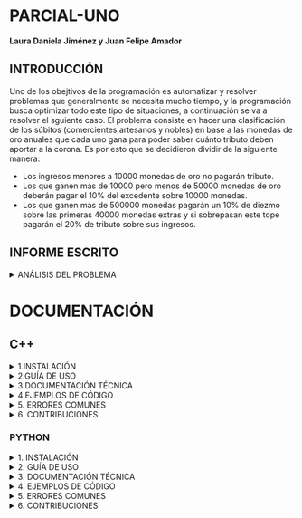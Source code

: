 # PARCIAL-UNO
**Laura Daniela Jiménez y Juan Felipe Amador**
## INTRODUCCIÓN
Uno de los obejtivos de la programación es automatizar y resolver problemas que generalmente se necesita mucho tiempo, y la programación busca optimizar todo este tipo de situaciones, a continuación se va a resolver el sguiente caso.
El problema consiste en hacer una clasificación de los súbitos (comercientes,artesanos y nobles) en base a las monedas de oro anuales que cada uno gana para poder saber cuánto tributo deben aportar a la corona. Es por esto que se decidieron dividir de la siguiente manera:
  - Los ingresos menores a 10000 monedas de oro no pagarán tributo.
  - Los que ganen más de 10000 pero menos de 50000 monedas de oro deberán pagar el 10% del excedente sobre 10000 monedas.
  - Los que ganen más de 500000 monedas pagarán un 10% de diezmo sobre las primeras 40000 monedas extras y si sobrepasan este tope pagarán el 20% de tributo sobre sus ingresos.
## INFORME ESCRITO
<details>
<summary> ANÁLISIS DEL PROBLEMA </summary>  
<p>  <b>1.1 Descripción del problema</b> 

Los requisitos psrs que el código cumpla con las condiciones dadas, es que cada variable tiene que ser entera, se necesita trabajar con el modelo estándar tanto de Python como de C++, para que se puedan trabajar los bloques de comparación, las operaciones aritméticas, las estructuras de selección y loops, aparte de esto se necesita un compilador o acceso a internet para realizar y ejecutar el código.

Los bloques de comparación se usan para poder establecer condiciones por medio de comparativos viendo si es mayor, menor o igual (con sus conbinaciones), las operaciones aritméticas se usan para cambiar el valor de una variable según un proceso de operaciones necesarias, por su parte las estructuras de selección se usan para que el sistema haga ciertos procesos dependiendo de alguna condición incial y por último se usan los loops para realizar tareas indefinidamente hasta que se cumpla alguna condición y se termine.

Las entradas y salidas del ejercicio son dos, las primera y única es el ingreso de súbdito (respresentado en monedas de oro), la salida del programa es el valor del tributo a pagar con dos decimales (representado en monedas de oro).

El proceso a realizar es según el valor de entrada en el sistema, este debe sacar el porcentaje asignado por el rey y dependiendo el caso mirar por medio de comparaciones y restas el excedente sobre la cantidad de monedas base de cada caso para poder sacar el valor del tributo.

<b>1.2 Justificación de la solución</b>

Primero, el problema se divide en 3 partes:

1.2.1 Las personas que ganan 10.000 monedas de oro o menos: No pagan tributo

1.2.2 Las personas que ganan 10.001 monedas de oro hasta 50.000: Pagan un 10% del exceso de 10.000 monedas, es decir, si una persona gana 40.000 se le restan 10.000 monedas y se le cobra un 10% de sus 30.000 monedas restantes.
1.2.3 Las personas que ganan más de 50.000 monedas: Pagan un 10% de sus primeras 40.000 monedas, y pagan un 20% de sus ganancias restantes.
Siguiente paso: Usar condicionales (if, elif y else) para separar cada una de las partes del problema:
- El “if” se usa para separar a las personas que ganen 10.000 monedas o menos
- En python la condicional “elif” se usa para separar a las personas que ganan 10.001 monedas de oro a 50.000
- Y la condicional “else” se usa para separar a las personas que ganan más de 50.000 monedas de oro.
- Aparte se utilizó un ciclo WHILE para asegurar que el resultado ingresado sea el correcto.

Después se hacen los cálculos necesarios dependiendo de las monedas de oro que ingrese el usuario.

- Si el usuario ingresa un valor menor a 10.001 prácticamente no hay cálculo, el sistema solo imprime que el valor a pagar es de 0.
- Si el usuario ingresa un valor entre 10.001 a 50.000, se restan 10.000 monedas al valor total y al resultado de la resta se le multiplica por 0.10
- Si el usuario ingresa un valor mayor a 50.000, las primeras 40.000 monedas se multiplican por 0.10, es decir para los valores entre 50.000 y 90.000 monedas
- Si supera este tope el valor del diezmo será del 20% sobre sus ingresos.
Finalmente se da el resultado final de las monedas de oro a pagar.

<b> 1.3 Justificación de las estructuras de datos y algoritmos seleccionados.</b>

La estructura de datos “int” es para evaluar valores enteros, y se usa ya que las monedas se miden únicamente por enteros (no existe ¼ de moneda por ejemplo)

Condicionales

El loop "While"que se usa para verificar la información ingresada y evitar que el sistematermine si el valor no es correcto.

La condicional “if” se usa para separar un grupo de valores de otros, en este caso la condicional evalúa únicamente los valores menores o iguales a 10.000.

La condicional “elif” evalúa únicamente los casos donde el valor es mayor a 10.000 y menor a 50.000.

Por último la condicional “else” evalúa todos los demás casos, siendo este apoyados por if anidados.

Sistema de redondeo: Ya que no se pueden pagar monedas en decimales, el “int(round)” cumple la función de que el sistema solo imprima valores enteros y no se vaya por los decimales.


<b> 1.4 Comparación con posibles soluciones alternativas y razones de la elección final. </b>

Hay múltiples soluciones para este ejercicio, las cuales son:

- Cadena de If: Normalmente se usan muchas condicionales if cuando más de un caso puede ser verdadero, pero en el caso de este problema, solo puede ser verdadera una de las 3 opciones por lo que es más recomendable usar if, elif y else.

- Función: La función “def” normalmente se usa cuando el usuario va a insertar una lista de valores, mientras que en este ejercicio no es necesario insertar múltiples valores.

- Match case: La función match case no suele ser recomendada en cuanto a evaluar rangos de valores, es más útil cuando se evalúan valores exactos.
Se opto por la cadena de IF puesto que es una herramienta versatil que nos permitia solucionar el problema, aparte que es una función que se conoce el método de implementación.

**NOTA: El diagrama de flujo se encuentra subido en el repositorio en forma de imagen, se llama Diagrama UML.**

</p>
</details>
<h1>DOCUMENTACIÓN </h1>
<h2>C++ </h2>
<details>
 <summary>1.INSTALACIÓN </summary>  
<p> 
 <b>Windows</b>
 
 - Se abre un editor de textos</li>
 Para todos los sistemas sirve Visual Studio Code, que se instala buscandolo en el navegador preferido.
 
 1. En Visual Studio Code, se abre el VS Code
 
  2. Seleccione el ícono de la vista Extensiones en la barra de Actividad o utilice el atajo de teclado ( Ctrl+Shift+X ).
    
  3. Buscar 'C++'
     
  4. Seleccione Instalar
     
- Se guarda el archivo
  
-Se guarda con la extensión "nombre_del_archivo".cpp
  
- Se instala el compilador

1. Descargue usando este enlace directo al instalador de MinGW 
Ejecute el instalador y siga los pasos del asistente de instalación. Tenga en cuenta que MSYS2 requiere Windows 8.1 de 64 bits o una versión más reciente.

2. En el asistente, elija la carpeta de instalación que desee. Registre este directorio para más adelante. En la mayoría de los casos, el directorio recomendado es aceptable. Lo mismo se aplica cuando llega al paso de configuración de accesos directos del menú de inicio. Cuando haya terminado, asegúrese de que la casilla Ejecutar MSYS2 ahora esté marcada y seleccione Finalizar . Se abrirá automáticamente una ventana de terminal MSYS2.

3. En esta terminal, instale la cadena de herramientas MinGW-w64 ejecutando el siguiente comando:
- pacman -S --needed base-devel mingw-w64-ucrt-x86_64-toolchain
4. Se mostrará una lista de paquetes disponibles.
-Instalador MYSS2
5. Acepte el número predeterminado de paquetes en el "toolchain" grupo presionando Enter .
Ingrese "Y" cuando se le pregunte si desea continuar con la instalación.
6. Agregue la ruta de su bincarpeta MinGW-w64 a la "PATH" variable de entorno de Windows siguiendo estos pasos:
7. En la barra de búsqueda de Windows, escriba "Configuración" para abrir la Configuración de Windows.
Busque Editar variables de entorno para su cuenta .
En "user variables", seleccione la "Path" variable y luego seleccione Editar .
8. Seleccione "New" y agregue a la lista la carpeta de destino MinGW-w64 que registró durante el proceso de instalación. Si seleccionó los pasos de instalación predeterminados, la ruta es: C:\msys64\ucrt64\bin.
9. Seleccione "Aceptar" y, a continuación, seleccione "Aceptar" nuevamente en la ventana "Variables" de entorno "PATH" para actualizar la variable de entorno.
10. Debe volver a abrir todas las ventanas de la consola para que la
  -"PATH" variable de entorno actualizada esté disponible.
Verifique que sus herramientas MinGW-w64 estén correctamente instaladas y disponibles, abra un nuevo Prompt del sistema y escriba:
gcc --version

g++ --version

gdb --version

**MacOS**
Para mayor comodidad configuraremos el inicio del programa por medio del comando “code, para ello primero abriremos VS Code y usaremos el siguiente conjunto de teclas (Cmd+Shift+P) con la finalidad de abrir la paleta de comandos, y por último escribiremos “Shell Command: Install ‘code’ Command in PATH” y seleccionar la opción que te sale en la lista (al finalizar este proceso se pedirá la contraseña de administrador por seguridad).

Para confirmar la instalación del comando code, abriremos la terminal y escribiremos el siguiente comando

“code --version”

Llegando a ver la versión de VS Code instalada 

Para poder usar C++ en MacOS por medio de VS Code necesitaremos instalar las extensiones necesarias, para esto descargaremos Xcode por medio del siguiente comando


“xcode-select -install”


siendo necesario por tener el compilador de C, una vez descargado el programa abriremos la terminal y escribiremos lo siguiente



“xcode-select -install”



Una vez hecho esto deberá aparecer en la terminal lo siguiente

Apple clang version 11.0.3 (clang-1103.0.32.59)
Target: x86_64-apple-darwin20.2.0
Thread model: posix
InstalledDir: /Library/Developer/CommandLineTools/usr/bin


Para confirmer la correcta instalación de Xcode usaremos el código “clang --version” teniendo que aparecer la misma información que nos brindaron anteriormente (para MacOS, el compilador “g++” lo interpreta como “Clang ++”, lo que explica el uso de este último comando)


Luego abriremos VS Code y descargaremos los complementos 

 
“C/C++ (Microsoft)”, “C/C++ Extension Pack (Microsoft)”, “C/C++ Compiler (danielpinto8zz6)”


Esta descarga se hará mediante el VS Code buscando la extensión “C/C++” y la instalaremos, siendo que, finalmente el programa estará listo para ser utilizado, una vez terminado el código deseado, lo guardaremos como un archivo “.cpp”, para compilar el archivo creado activaremos desde VS Code la terminal integrada al mismo, esto se hará con la combinación de teclas (Ctrl+ la tecla del acento grave, la que generalmente esta a la izquierda del 1), una vez abierta la terminal usaremos el siguiente código 

“g++ Archivo.cpp -Wall -std=c++20”

Este codigo generara un archivo “.out” que podremos encontrar en el gestor de archivos, ya por último escribiremos en la terminal 

“./Archivo.out”

Donde esta será el enrutamiento del archivo “.out”, ejecutándose el código hecho previamente.

**Linux**
Para poder usar visual code estudio en Linux, primero se necesita descargar la extensión y librerías de este, la instalación de estos repositorios cambia según la versión de linux que se maneje teniendo como principales las siguientes dos:

- Ubuntu/Debian: para la instalación en debian se debe ir a la página web (https://code.visualstudio.com/) y descargar la extensión “.deb”, luego de eso se abrirá la consola y se ejecutara el siguiente comando 

“sudo apt install <ruta del .deb>” 

El cual instalará el programa mediante la previa instalación del extensible proveniente del navegador web.
Luego se escribirá en la consola

“echo "code code/add-microsoft-repo boolean true" | sudo debconf-set-selections”

Lo cual descargará automáticamente los repositorios necesarios para la aplicación, en caso de querer descargarlos manualmente se utilizará el siguiente comando para instalarlos

“sudo apt-get install wget gpg
wget -qO- https://packages.microsoft.com/keys/microsoft.asc | gpg --dearmor > packages.microsoft.gpg
sudo install -D -o root -g root -m 644 packages.microsoft.gpg /etc/apt/keyrings/packages.microsoft.gpg
echo "deb [arch=amd64,arm64,armhf signed-by=/etc/apt/keyrings/packages.microsoft.gpg] https://packages.microsoft.com/repos/code stable main" |sudo tee /etc/apt/sources.list.d/vscode.list > /dev/null
rm -f packages.microsoft.gpg”

una vez finalizado este proceso se deben actualizar los repositorios en caso de alguna                    incompatibilidad, esto mediante el siguiente comando
“sudo apt install apt-transport-https
sudo apt update
sudo apt install code # or code-insiders”

Lo cual terminara la instalación completa del programa y el posible uso inmediato de este.

Distribuciones con gestor de paquetes RPM:  para este tipo de distribuciones se debe abrir la consola y escribir lo siguiente:
“sudo rpm --import https://packages.microsoft.com/keys/microsoft.asc
echo -e "[code]\nname=Visual Studio Code\nbaseurl=https://packages.microsoft.com/yumrepos/vscode\nenabled=1\nautorefresh=1\ntype=rpm-md\ngpgcheck=1\ngpgkey=https://packages.microsoft.com/keys/microsoft.asc" |sudo tee /etc/zypp/repos.d/vscode.repo > /dev/null”

Este comando permite ver la ruta que tomara la consola para instalar los paquetes y librerías   necesarias para ejecutar Visual Studio Code, luego de eso se escribirá en la consola
“sudo zypper install code”
Lo cual terminara con la instalación del programa, siendo posible ejecutarlo una vez terminada la instalación.

¿Cómo compilar en Linux?
Para poder compilar VS code (Visual Studio code) en Linux, primero debemos ejecutar el programa y seleccionar las extensiones, mediante la combinación de teclas (Ctrl+Shift+X) luego se buscará C++ y se instalará la respectiva extensión, una vez instalada se usará el compilador g++ para escribir el código deseado. Para ello abriremos la consola y escribiremos 

“gcc -v”
En caso de no tener instalado el compilador necesitado, lo podemos instalar desde la consola mediante el siguiente comando

“sudo apt-get update”

El cual actualizara todos los paquetes requeridos o instalados en y por el sistema, después instalaremos compiladores GNU mediante

“sudo apt-get install build-essential gdb”
Este proceso sirve en distribuciones derivadas de Ubuntu/Debian, en caso de utilizar distribuciones RPM como OpenSuse se utilizarán los siguientes comandos serán utilizados para la instalación de los compiladores.

- (Actualización del sistema):

“sudo zypper refresco
actualización de sudo zypper”

- (Habilitar los repositorios OSS para la correcta instalación de g++)

“sudo zypper addrepo http://descargar.opensuse.org/distribución/salto/15.6/repo/oss/ oss”

- (Buscar los paquetes GCC disponibles)

“zypper buscar gcc”

- (instalar los paquetes GCC)

“sudo zypper instalar gcc”

- (instalar los paquetes gcc-c++, estos solo son necesarios para la compilación de programas en C++)

“sudo zypper instalar gcc-c++”

Ya instalado todo lo necesario para programar mediante VS code con el lenguaje C++ y una vez terminado el código que se requiera se deberá guardar el mismo con la extensión “.cpp” ya hecho esto en el propio programa se seleccionara el botón “run C/C++ file” ubicado en la flecha ubicada en la esquina superior derecha de la pantalla junto a los iconos de cerrar y minimizar, por último escogeremos “g++ build and debug active file” en la lista de los compiladores detectados que nos muestre, ya una vez se termine este proceso se ejecutara el código realizado (no será necesario realizar estos últimos dos pasos cada vez que se abra el programa, esto solo es aplicable por cada código realizado).

 
</p>
</details>
<details>
 <summary>2.GUÍA DE USO</summary>  
<p> Se puede interactuar con el por medio de Visual Studio Code con los pasos anteriormente descritos,C++ es un lenguaje de programación compilado, multiparadigma, de tipo imperativo lo que significa que se conoce n cada paso del programa su estado, y esto se da por el valor de las variables usadas, aparte que se puede altearar el programa a través de diversas sentencias, este tiene una programación genérica y funcional.
Algunos ejemplos de uso son:
  
  - Calculadora aritmética de enteros
  
  - Simulación de la multiplicación entera hardware
  
  - Cálculo de la raíz cuadrada mediante el método de bisección
  
  - Mínimo de un vector de enteros
  
  - Invertir el orden de los elementos de un vector
  
  - Insertar un valor o un vector en otro vector manteniendo intacto el original
  
<b>Descripción general de las API de C/C++</b>

  Las API son mecanismos que permiten a dos componentes de software comunicarse entre sí mediante un conjunto de definiciones y protocolos.Las API de C++ son:
  
 -API de C++ de Clinfo: Permite obtener información de estado sobre un clúster de PowerHA SystemMirror for AIX. 

 - API de C/C++ de IBM: Permite acceder a los recursos de IBM i. 

 - API de Helix C/C++: Permite crear aplicaciones que interactúen con Helix Core Server. 

 - API de C++ del programa de arranque: Permite llamar a la API de programa de arranque. 

 - API de C++ de Unreal Engine: Permite explorar las clases y funciones de Engine. 

 - API C++ moderna de RTI Connext: Permite distribuir datos críticos en tiempo real entre dispositivos o nodos. 

 - API de C++ de PyTorch: Amplía la clase ATen Tensor con capacidades relacionadas con la diferenciación automática. 

</p>
</details>
<details>
 <summary> 3.DOCUMENTACIÓN TÉCNICA </summary>  
<p> <b>IOSTREAM</b>
  
C++ proporciona estos recursos básicos a través de la biblioteca de entrada/salida iostream. Esta biblioteca forma parte de la biblioteca estándar de C++.

Para informar al compilador de que deseamos utilizar alguna de las funcionalidades de la biblioteca iostream, es necesario incluir su archivo de cabecera (header file) asociado, típicamente al principio del archivo:

#include <iostream>

  <b>Variables</b>
  
  Los diferentes valores que puede tomar una variable (enteros, reales, caracteres ) que puede manejar un lenguaje se agrupan en tipos. 
  
- bool: para representar valores booleanos, es decir, cierto o falso.
- int: para representar valores enteros.
- double: para valores reales.
- float: para valores reales con pripridad a la parte decimal.
- char: para caracteres.
- string: para cadenas de caracteres.
<b>Variables globales </b>
Son las variables que son conocidas por todo el código
Ej: std::cin (entrada) y std::cout (salida)
<b>Variables locales</b>
Las variables locales son accesibles desde su declaración hasta el final del bloque de código del bloque en el que han sido declaradas.
Los bloques se determinan por {...}
<b>Operadores y sentencias</b>

Un operador es un símbolo que determina la operación a realizar sobre los operandos (variables) a los que afecta de alguna manera. Algunos de ellos son:
- suma (+)
- resta (-)
- multiplicación (*)
- división (/)
- modulo (%)
Una sentencia es un conjunto de expresiones que permiten ejecutar una determinada acción. Alguna de ellas son:
- y (&&)
- o (||)
- no (!) 
- igual (==)
- mayor (<)
- menor (>)
  
<b>Operadores incremento y decremento</b>

Son operadores unarios, es decir, actúan sobre un único operando:

- ++x: operador preincremento, cuando precede al operando
- x++: operador postincremento, cuando sucede al operando
- --x: operador predecremento, cuando precede al operando
- x--: operador postdecremento, cuando sucede al operando
  
<b>Estructuras condicionales</b>

Una sentencia condicional realiza un conjunto u otro de sentencias dependiendo del cumplimiento o no de una determinada condición.

En C++ podemos distinguir diferentes tipos:

- Simple: if
- Ampliada: if - else
- Anidada: if – else if - … - else
- Multisalida: switch (Esta es epecial poqre solo sirve para igualdades y se recomienda maximo para 5 opciones)

<b>Estructuras iterativas</b>

Las sentencias repetitivas o iterativas permiten repetir una secuencia de instrucciones en tanto no deje de cumplirse una condición.
En C++ disponemos de tres variantes de bucles:

- Bucle: while
  Un bucle while tiene asociado un bloque de sentencias que se ejecutarán secuencialmente mientras la condición de entrada al bucle sea cierta.
- Bucle: do - while
  Un bucle do - while la evalúa al final del bucle, lo implica que el bucle se ejecutará al menos una vez
- Bucle: for está concebido fundamentalmente para ejecutar sus sentencias asociadas un número fijo de veces.
  
</p>
</details>
<details>
<summary>4.EJEMPLOS DE CÓDIGO</summary>  
<p> - <b>Primer ejemplo: </b>
En este se ve el uso del tipo de variables y los operadoes aritméticos para calcular el área de un circulo.

```cpp
  #include <iostream>

using namespace std;

int main ()
{
    cout<< "PROGRAMACION AREA DE UN CIRCULO" <<endl;
    
    float radio; 
   float PI=3.1416;
    
    cout<< "Digite el valor del radio "<< endl;
    cin>>radio;
  
    system("cls");
     
    cout<< "CIRCULO" <<endl<<endl;
    cout<<"Perimetro:  "<<radio*PI <<endl<<endl;
    
    cout<<"Gracias por digitar su informacion"<<endl<<endl;
    cout<<"Hecho por Laura Jimenez M."<<endl<<endl;
    
    
    system("pause");
    return EXIT_SUCCESS;
}
    
```
- <b>Segundo ejemplo: </b>
En este ejemplo se usa el while para un programa para ingreso de zapatos, el while se usa para repetir el proceso de datos de referencia del zapato.
```cpp
#include <iostream>
using namespace std;

int main ()
{
  int referencia_del_zapato;
  char descripcion_del_zapato[100],respuesta;
  int talla,costo;
  
  cout << "*************************************" << endl;
  cout << "ADMISNISTRACION DE VENTA DE ZAPATOS" << endl;
   cout << "*************************************" << endl;
  cout << "QUIERE INGRESAR UN ZAPATO AL PROGRAMA S/N: "<<endl;
  cin>>respuesta;
  while(respuesta=='S')
  {
      cout << "Digite la referencia del zapato..." << endl;
  cin >> referencia_del_zapato;
  cin.ignore (256, '\n');
  cout << "Digite la descripcion del zapato..." << endl;
  cin.getline (descripcion_del_zapato, 100);
  cout << "Digite la talla del zapato..." << endl;
  cin >> talla;
  cout << "QUIERE INGRESAR OTRO ZAPATO AL PROGRAMA S/N: " <<endl;
  cin>>respuesta;
  }
   cout << "*************************************" << endl;
  cout << "GRACIAS POR DIGITAR" << endl;
  cout << "HECHO POR LAURA JIMENEZ M" << endl;
 cout << "*************************************" << endl;
  system ("pause");
  return EXIT_SUCCESS;
 
}

```
- <b>Tercer ejemplo: </b>
En este ejemplo se usa el IF y el SWITCH para clasificar las utilidades que pueden los zapatos, por otra parte este ejercicio se ven el uso de diversos tipos de variables y de operaciones.
```cpp
#include <iostream>
using namespace std;

int main ()
{
  int referencia_del_zapato;
  char descripcion_del_zapato[100];
  int talla;
  char disponibilidad;
  int SW,costo, utilidad;
  int precio_venta;
  int cantidad_de_zapatos;

 cout << "*************************************" << endl;
  cout << "ADMISNISTRACION DE VENTA DE ZAPATOS" << endl;
   cout << "*************************************" << endl;
  cout << "Digite la referencia del zapato..." << endl;
  cin >> referencia_del_zapato;
  cin.ignore (256, '\n');
  cout << "Digite la descripcion del zapato..." << endl;
  cin.getline (descripcion_del_zapato, 100);
  cout << "Digite la talla del zapato..." << endl;
  cin >> talla;
  cout << "Digite S o N segun la disponibilidad del zapato..." << endl <<
    endl;
  cin >> disponibilidad;
  cout << "Digite la cantidad de zapatos que estan disponibles..." << endl;
  cin >> cantidad_de_zapatos;
  cout << "Digite el costo del zapato por unidad..." << endl;
  cin >> costo;
  cout << "Digite el precio de venta del zapato por unidad..." << endl;
  cin >> precio_venta;
  
  system ("cls");
 cout << "*************************************" << endl;
 cout << "LOS DATOS REGISTRADOS SON LOS SIGUIENTES" << endl<<endl;
 
  cout << "La referencia del zapato es:" << referencia_del_zapato << endl;
  cout << "La descripcion del zapato es:" << descripcion_del_zapato << endl;
  cout << "La talla del zapato es:" << talla << endl;
  cout << "La disponibilidad del zapato es:" << disponibilidad << endl;
  cout << "La cantidad de zapatos son:" << cantidad_de_zapatos << endl;
  cout << "El costo del zapato por unidad es:" << costo << endl;
  if(costo<=30000){SW=0;}

     if(costo>30000&&costo<=60000){SW=1;}
   
     else if(costo>60000){SW=2;}
    
     switch(SW)
     {
         case 0:
          cout<<"TIPO: A"<<endl;
         cout << "Porcentaje de utilidad del 50%" <<endl;
         break;
         case 1:
         cout<<"TIPO: B"<<endl;
         cout << "Porcentaje de utilidad del 40%" <<endl;
          break;
          case 2:
          cout<<"TIPO: C"<<endl;
         cout << "Porcentaje de utilidad del 30%" <<endl;
         break;
         
     }
 
  cout << "El costo total de "<<cantidad_de_zapatos << "  zapatos es:" << cantidad_de_zapatos*costo << endl;
  cout << "El precio de venta del zapato por unidad es:" << precio_venta << endl;
   cout << "El precio total de  "<<cantidad_de_zapatos <<"  zapatos es:" << cantidad_de_zapatos*precio_venta << endl;
 utilidad=precio_venta -costo;
 cout << "La utilidad por unidad:" << utilidad << endl;
  cout << "La utilidad total:" << utilidad*cantidad_de_zapatos << endl;
  
  cout << "*************************************" << endl;
  cout << "GRACIAS POR DIGITAR" << endl;
  cout << "HECHO POR LAURA JIMENEZ M" << endl;
 cout << "*************************************" << endl;
  system ("pause");
  return EXIT_SUCCESS;
 
}

```
</p>
</details>
  <details>
<summary> 5. ERRORES COMUNES </summary>
<p> 
- <b>Falta  ; o falta de {...} </b>
  
   ```cpp
#include <iostream>
#include <string>
float a;
float b // NO SE CERRO CON PUNTO Y COMA
int main()
{
	printf("\nDigame cual es el precio base del articulo\n");
	std::cin>>a;
	printf("\nDigame cual es el descuento que tiene el articulo\n");
	std::cin>>b;
printf("\nEl valor final del articulo es\n");
b*=a;
b/=100;
a-=b;
std::cout <<a;

	return 0;
// NO se cerro el int main con corchete
```
- <b>No romper la estructura switch con break </b>
```cpp
#include <iostream>
#include <string>
using namespace std;
int a;
int main ()
{
cout << "Deme un número";
cin >> a;
switch (a) {
case 1:
cout << "El número es uno";
// No se puso el break;
case 2:
cout << "El número es dos";
defaul:
cout << "El número es << a ;
}
}
```
- <b> Poner valores de entrada difrenets a los de la variable declarada </b>
```cpp
#include <iostream>
#include <string>
int a;
float b;
bool c;
int main ()
{
std:: cout << "Deme un número entero";
std:: cin >> c;
// Aqui hay un error puesto que la variable c se declaro como booleanos se tendria que guardar en a
```
- <b> No declarar en using namespace std o no esoecificarlo línea por línea </b>
```cpp
#include <iostream>
#include <string>
// Aqui no se declaró el using namespace std;
int a;
bool c;
int main ()
{
cout << "Deme un número entero"; //Antes de "cout" falta especificar el std::
std ::cin >> c;
```
Cabe recalcar que si se usa uno no se usa el otro
```cpp
#include <iostream>
#include <string>
using namespace std;
int a;
bool c;
int main ()
{
std ::cout << "Deme un número entero"; //Antes se declaro el espacio que se va a utilizar por esto esta línea es repetitiva
std ::cin >> c;
```
  </p>
  </details>
  <details>
<summary> 6. CONTRIBUCIONES </summary>  
	  
<p> Las demás personas pueden comentar mejores maneras de solcucionar el problema cambiando alguna operación haciendo qeu el código pueda ser mas óptimo.</p>
  </details>
<h3>PYTHON</h3>
<details>
<summary> 1. INSTALACIÓN </summary> 
<p> <b> Windows </b>

1. Descargar Python desde el sitio web con la versión más reciente o la que se adapte mejor a su sistema operativo 
2. Descargar Visual Studio Code
3. Descargar las funciones de Python en visual studio 
4. Abrir una carpeta donde se van a guardar los códigos en Python 
5. Abrir Visual Studio y seleccionar la carpeta creada 
6. En la carpeta crear un archivo que tenga la extensión “.py”, por ejemplo codigo.py 
7. Escribir el código 
8. Clickear en Run para ejecutar el código y después presionar en Inicio Depurado
9. Finalmente en la terminal (cmd) debe digitar los valores que sean necesarios para el funcionamiento del código 
10. Se mostrará el resultado final.


<b>MacOS</b>

1. Abrir la terminal 
2. Revisar si Python está instalado usando el comando                “python3 –version”
3. Crear una carpeta donde se vayan a guardar los códigos 
4. Crear un archivo que tenga la extensión “.py” para que funcione correctamente 
5. Escribir el código 
5. Ejecutar el código con el comando python código.py
O también con python3 código.py
6. Se mostrará el resultado
   
<b>Linux </b>

1. Abrir la terminal 
2. Revisar si Python se encuentra instalado con el comando       “python3 –version”
3. Crear una carpeta para guardar los códigos 
4. Crear un archivo que termine en “.py”
5. Escribir el código en el archivo 
6. Correr el programa con el comando python código.py o con el comando python3 código.py

 </p>
</details>
<details>
<summary>2. GUÍA DE USO	</summary>
	
<p>	Python es un lenguaje de programación de alto nivel y de código abierto, lo que significa que cualquiera puede usarlo y modificar su código fuente.
	
También es un lenguaje diseñado para ser multiplataforma, es decir, que funciona en los distintos sistemas operativos (Windows, macOS, Linux). Además es un lenguaje interpretado, lo que significa que se puede escribir linea por linea sin necesidad de compilar.

Se puede interactuar con Python mediante softwares como Visual Studio u otro tipo de aplicaciones que ejecuten este lenguaje o por compiladores de Python disponibles en distintos sitios web.

Ejemplos de uso:

- Calculadora básica
- Conversor de unidades (temperatura, longitud, peso, etc)
- Generador de caracteres (se puede usar para contraseñas, nombres de usuario, etc)
- Desarrollo de videojuegos
- Simulador de eventos (lanzamiento de dado, moneda)

</p>
</details>
<details>
<summary>3. DOCUMENTACIÓN TÉCNICA</summary>
	
<p>	Es un lenguaje interpretado, no compilado, usa tipado dinámico, fuertemente tipado. Es multiplataforma, lo cual es ventajoso para hacer ejecutable su código fuente entre varios sistema operativos.
	
- **Variables:** Las variables son espacios de memoria donde se almacenan datos. A las variables se les asigna un valor ya sea numérico o textual de la siguiente manera. (x = 25) o (color: negro)
	
- **Operadores aritméticos:** Los operadores aritméticos están hechos para resolver operaciones matemáticas dentro de Python, un ejemplo de uso es (25 + 40) y como resultado el programa mostraría 65.

- **Operadores de comparación:** Los operadores de comparación son (=, >, <, !) y sirven para poner en punto de comparación dos variables, por ejemplo (x= 10) y (y = 3), si se tienen estas variables podemos decir que x>y, y<x, x !=y.
También existen los comparadores True y False, los cuales sirven para determinar si una premisa es verdadera o falsa, por ejemplo si decimos que x<y, el comparador correcto sería false, y si decimos que x!=y el comparador adecuado sería true.

-  **Operadores lógicos:** Los operadores lógicos son (and, or y not), sirven para asociar 2 premisas, variables o datos, por ejemplo si decimos que x<y and y>x el programa nos devolvería false. Si decimos que x<y or y<x el sistema devolvería true, ya que uno de ellos si es verdadero. Por último si decimos que not(x>y) el sistema devolverá false ya que not se encarga de devolver el operador opuesto.
  
- **Condicionales:** Las condicionales son:  (if, elif y else) if se ejecuta si la condición es verdadera, por ejemplo:
```python
if (x>y):
print (“Verdadero”)
```
el sistema imprimirá verdadero ya que x si es mayor que y.
La condicional elif se usa si la primera condición es falsa pero se quiere comprobar otra condición, por ejemplo si decimos que: 
```python
if (y>x) :
print (“Verdadero”)
elif (y<x): print (“Segunda”)
```
El sistema imprimirá la palabra “Segunda”, ya que y es menor que x. Por último la condicional else se usa cuando ninguna de las condiciones es verdadera, por ejemplo si decimos que:   
```python
if (y>x):
print (“Verdadero”)
elif (x<y):
print (“Segunda”) 
else: 
print (“Falso”)
```
el sistema imprimirá “falso”, ya que ninguna condición es verdadera.
  
- **Bucles:** Los bucles son (for y while), for se usa para recorrer una lista o secuencia en el programa, por ejemplo si decimos que 
```python
números = (1,2,3,4,5)
for numero in números
print (numero)
```
La salida serían los números 1,2,3,4,5 ya que el for lo que hace es que para cada número que se encuentre dentro de el conjunto (números) imprimirá ese mismo número

El bucle (while) sirve para repetir algo mientras una condición sea verdadera, por ejemplo: 
El bucle (while) sirve para repetir algo mientras una condición sea verdadera, por ejemplo: 
```python
precio = 5
while (precio < 5)
precio += 1
print (“Está muy barato”)
print (numero)
```
Esto hace que el sistema imprima “Está muy barato” si el precio es igual a 5.
El precio va aumentando en 1 cada vez que se ejecuta gracias a “precio += 1”.
**Funciones:** Las funciones sirven para reutilizar código fácilmente,dos ejemplos de funciones son (def, return).

def sirve para definir funciones, por ejemplo tenemos que:
```python
def (contar)
print (“1,2,3,4,5,6,7,8,9”)
```
Lo que hace es que al momento de escribir contar en el código, el programa sabrá que tiene que imprimir “1,2,3,4,5,6,7,8,9”, ya que se definió “contar” como la función que tiene que ejecutar.

La otra función (return) sirve para devolver un resultado, por ejemplo si tenemos que
```python
def multiplicar (x,y)
return (x*y)
```
si ponemos:

multiplicar 3,8

el resultado que imprimirá el programa es 24, ya que se definió que si ponemos la palabra “multiplicar” el programa tiene que hacer el producto de 2 números




  
</p>
</details>
<details>
<summary>4. EJEMPLOS DE CÓDIGO	</summary>
<b> Ejemplo 1: </b>Otra forma es simplemente tener un bloque de código, y mencionar cuál línea es importante.

```python
    x = 10  
    y = x + 5
    print (y)
```
<b> Ejemplo 2: </b> Aqui se ve el uso de el condicional if y aparte el uso de operadores lógicos y aritméticos.

```python
N= int(input("Dame un número: "))
x=N%3
y=N%10
if x==0 and y==7 :
  print(f"El número {N} es curioso")
else :
  print(f"El número {N} no es curioso")
```

<b> Ejemplo 3: </b> Aqui se ve el uso de el condicional if dentro de un ciclo while para analizar que el valor ingresado a la variable sea el correcto y también cuenta el uso de operadores lógicos y aritméticos.

```python
from posixpath import extsep
print("Buenas")
while True:
    try:
        a = input("Usted cuenta con una cuenta de Netflix, responda si o no :")
        if a != "si" and a != "no":
            raise ValueError("Tiene que responder si o no")
        break
    except ValueError as e:
        print(e)

if not a == "si":
    print("Tiene que inscribirse")
elif a == "si":
    print("Bienvenido")
```
</p>
</details>
<details>
<summary>5. ERRORES COMUNES</summary>
<p> - No especificar el tipo de variable que se requiera para un ejercicio, puesto que python toma todo como un string.
	
```python

#Antes del input debe ir encerrandolo en parentésis un int, float, bool...
    x= input("Dame un número: ") #Si la persona ingresa por error otro caractare como "hi" el sistema tratara de hacer la operación.
    y = x + 5
    print (y)
```
- No poner el espaciado correspondiente para separar los bloques de código.
```python
from posixpath import extsep
print("Buenas")
while True:
try: #El try no tiene espaciado por lo tanto al ejecutar, no se entendera a que bloque pertenece esa instrucción
        a = input("Usted cuenta con una cuenta de Netflix, responda si o no :")
if a != "si" and a != "no": #El if no tiene espaciado por lo tanto al ejecutar, no se entendera que esta dentro del while y si leerá como un código aparte.
            raise ValueError("Tiene que responder si o no")
        break
    except ValueError as e:
        print(e)
```
- No poner los : para indicar que inicia una sentencia o loop
```python
	a=si
	if not a == "si" #Como no hay dos punto el código no sabe en donde inicia la condicional.
    print("Tiene que inscribirse")
elif a == "si":
    print("Bienvenido")
```
- No poner == para en el momento de comparar variables o constantes, puesto que si solo se pone uno el sistema compara bits y no los valores.

```python
	a=si
	if not a = "si": #Como no hay dos = el resulatdo va a cambiar.
    print("Tiene que inscribirse")
        elif a == "si":
    print("Bienvenido")
```
</p>
</details>
<details>
<summary>6. CONTRIBUCIONES</summary>
<p> Una persona puede aportar al proyecto notificando errores del sistema, formas de hacerlo más simple y que consuma menos recursos o ampliar el código para obtener valores más precisos.
	
</p>
</details>




